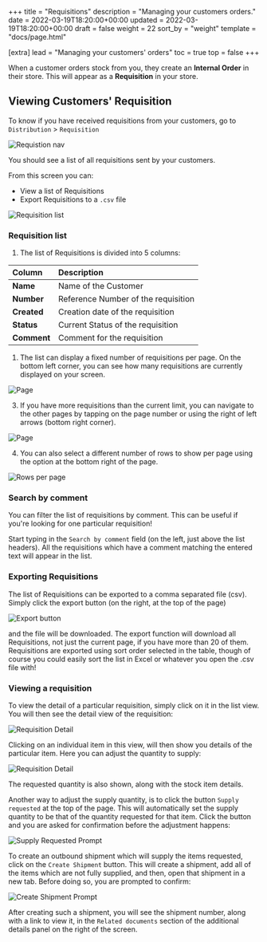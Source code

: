 +++
title = "Requisitions"
description = "Managing your customers orders."
date = 2022-03-19T18:20:00+00:00
updated = 2022-03-19T18:20:00+00:00
draft = false
weight = 22
sort_by = "weight"
template = "docs/page.html"

[extra]
lead = "Managing your customers' orders"
toc = true
top = false
+++

When a customer orders stock from you, they create an **Internal Order** in their store. This will appear as a **Requisition** in your store. 

## Viewing Customers' Requisition

To know if you have received requisitions from your customers, go to `Distribution` > `Requisition`

![Requistion nav](/docs/distribution/images/req_gotoreq2.png)

You should see a list of all requisitions sent by your customers. 

From this screen you can:
* View a list of Requisitions
* Export Requisitions to a `.csv` file

![Requisition list](/docs/distribution/images/req_list.png)


### Requisition list

1. The list of Requisitions is divided into 5 columns:

| Column| Description |
| :---------- | :---------- |
| **Name** | Name of the Customer | 
| **Number** | Reference Number of the requisition | 
| **Created** | Creation date of the requisition | 
| **Status** | Current Status of the requisition | 
| **Comment** | Comment for the requisition |

1. The list can display a fixed number of requisitions per page. On the bottom left corner, you can see how many requisitions are currently displayed on your screen. 

![Page](/docs/distribution/images/os_list_showing.png)

3. If you have more requisitions than the current limit, you can navigate to the other pages by tapping on the page number or using the right of left arrows (bottom right corner). 

![Page](/docs/distribution/images/os_list_pagenumbers.png)

4. You can also select a different number of rows to show per page using the option at the bottom right of the page.

![Rows per page](/docs/images/rows-per-page-select.png)
### Search by comment

You can filter the list of requisitions by comment. This can be useful if you're looking for one particular requisition!

Start typing in the `Search by comment` field (on the left, just above the list headers). All the requisitions which have a comment matching the entered text will appear in the list. 

### Exporting Requisitions

The list of Requisitions can be exported to a comma separated file (csv). Simply click the export button (on the right, at the top of the page)

![Export button](/docs/distribution/images/export.png)

and the file will be downloaded. The export function will download all Requisitions, not just the current page, if you have more than 20 of them. Requisitions are exported using sort order selected in the table, though of course you could easily sort the list in Excel or whatever you open the .csv file with!

### Viewing a requisition

To view the detail of a particular requisition, simply click on it in the list view.
You will then see the detail view of the requisition:

![Requisition Detail](/docs/distribution/images/requisition-detail.png)

Clicking on an individual item in this view, will then show you details of the particular item. Here you can adjust the quantity to supply:

![Requisition Detail](/docs/distribution/images/requisition-item-detail.png)

The requested quantity is also shown, along with the stock item details.


Another way to adjust the supply quantity, is to click the button `Supply requested` at the top of the page. This will automatically set the supply quantity to be that of the quantity requested for that item. Click the button and you are asked for confirmation before the adjustment happens:

![Supply Requested Prompt](/docs/distribution/images/requisition-supply-to-requested.png)


To create an outbound shipment which will supply the items requested, click on the `Create Shipment` button. This will create a shipment, add all of the items which are not fully supplied, and then, open that shipment in a new tab. Before doing so, you are prompted to confirm:

![Create Shipment Prompt](/docs/distribution/images/requisition-create-shipment.png)

After creating such a shipment, you will see the shipment number, along with a link to view it, in the `Related documents` section of the additional details panel on the right of the screen.
